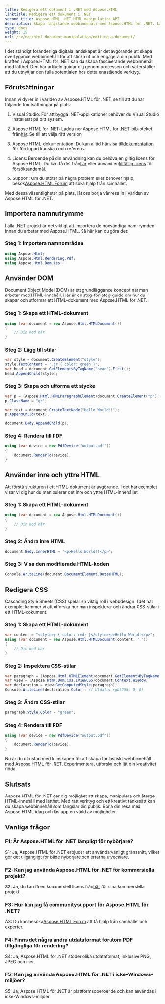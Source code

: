 ```yaml
---
title: Redigera ett dokument i .NET med Aspose.HTML
linktitle: Redigera ett dokument i .NET
second_title: Aspose.HTML .NET HTML manipulation API
description: Skapa fängslande webbinnehåll med Aspose.HTML för .NET. Lär dig hur du manipulerar HTML, CSS och mer.
type: docs
weight: 15
url: /sv/net/html-document-manipulation/editing-a-document/
---
```


I det ständigt föränderliga digitala landskapet är det avgörande att skapa övertygande webbinnehåll för att sticka ut och engagera din publik. Med kraften i Aspose.HTML för .NET kan du skapa fascinerande webbinnehåll med lätthet. Den här artikeln guidar dig genom processen och säkerställer att du utnyttjar den fulla potentialen hos detta enastående verktyg.

## Förutsättningar

Innan vi dyker in i världen av Aspose.HTML för .NET, se till att du har följande förutsättningar på plats:

1. Visual Studio: För att bygga .NET-applikationer behöver du Visual Studio installerat på ditt system.

2. Aspose.HTML for .NET: Ladda ner Aspose.HTML for .NET-biblioteket från[här](https://releases.aspose.com/html/net/). Se till att välja rätt version.

3.  Aspose.HTML-dokumentation: Du kan alltid hänvisa till[dokumentation](https://reference.aspose.com/html/net/) för fördjupad kunskap och referens.

4.  Licens: Beroende på din användning kan du behöva en giltig licens för Aspose.HTML. Du kan få det från[här](https://purchase.aspose.com/buy) eller använd en[tillfällig licens](https://purchase.aspose.com/temporary-license/) för försöksändamål.

5.  Support: Om du stöter på några problem eller behöver hjälp, besök[Aspose.HTML Forum](https://forum.aspose.com/) att söka hjälp från samhället.

Med dessa väsentligheter på plats, låt oss börja vår resa in i världen av Aspose.HTML för .NET.

## Importera namnutrymme

I alla .NET-projekt är det viktigt att importera de nödvändiga namnrymden innan du arbetar med Aspose.HTML. Så här kan du göra det:

### Steg 1: Importera namnområden

```csharp
using Aspose.Html;
using Aspose.Html.Rendering.Pdf;
using Aspose.Html.Dom.Css;
```

## Använder DOM

Document Object Model (DOM) är ett grundläggande koncept när man arbetar med HTML-innehåll. Här är en steg-för-steg-guide om hur du skapar och utformar ett HTML-dokument med Aspose.HTML för .NET.

### Steg 1: Skapa ett HTML-dokument

```csharp
using (var document = new Aspose.Html.HTMLDocument())
{
    // Din kod här
}
```

### Steg 2: Lägg till stilar

```csharp
var style = document.CreateElement("style");
style.TextContent = ".gr { color: green }";
var head = document.GetElementsByTagName("head").First();
head.AppendChild(style);
```

### Steg 3: Skapa och utforma ett stycke

```csharp
var p = (Aspose.Html.HTMLParagraphElement)document.CreateElement("p");
p.ClassName = "gr";

var text = document.CreateTextNode("Hello World!!");
p.AppendChild(text);

document.Body.AppendChild(p);
```

### Steg 4: Rendera till PDF

```csharp
using (var device = new PdfDevice("output.pdf"))
{
    document.RenderTo(device);
}
```

## Använder inre och yttre HTML

Att förstå strukturen i ett HTML-dokument är avgörande. I det här exemplet visar vi dig hur du manipulerar det inre och yttre HTML-innehållet.

### Steg 1: Skapa ett HTML-dokument

```csharp
using (var document = new Aspose.Html.HTMLDocument())
{
    // Din kod här
}
```

### Steg 2: Ändra inre HTML

```csharp
document.Body.InnerHTML = "<p>Hello World!!</p>";
```

### Steg 3: Visa den modifierade HTML-koden

```csharp
Console.WriteLine(document.DocumentElement.OuterHTML);
```

## Redigera CSS

Cascading Style Sheets (CSS) spelar en viktig roll i webbdesign. I det här exemplet kommer vi att utforska hur man inspekterar och ändrar CSS-stilar i ett HTML-dokument.

### Steg 1: Skapa ett HTML-dokument

```csharp
var content = "<style>p { color: red; }</style><p>Hello World!</p>";
using (var document = new Aspose.Html.HTMLDocument(content, "."))
{
    // Din kod här
}
```

### Steg 2: Inspektera CSS-stilar

```csharp
var paragraph = (Aspose.Html.HTMLElement)document.GetElementsByTagName("p").First();
var view = (Aspose.Html.Dom.Css.IViewCSS)document.Context.Window;
var declaration = view.GetComputedStyle(paragraph);
Console.WriteLine(declaration.Color); // Utdata: rgb(255, 0, 0)
```

### Steg 3: Ändra CSS-stilar

```csharp
paragraph.Style.Color = "green";
```

### Steg 4: Rendera till PDF

```csharp
using (var device = new PdfDevice("output.pdf"))
{
    document.RenderTo(device);
}
```

Nu är du utrustad med kunskapen för att skapa fantastiskt webbinnehåll med Aspose.HTML för .NET. Experimentera, utforska och låt din kreativitet flöda.

## Slutsats

Aspose.HTML för .NET ger dig möjlighet att skapa, manipulera och återge HTML-innehåll med lätthet. Med rätt verktyg och ett kreativt tänkesätt kan du skapa webbinnehåll som fängslar din publik. Börja din resa med Aspose.HTML idag och lås upp en värld av möjligheter.

## Vanliga frågor

### F1: Är Aspose.HTML för .NET lämpligt för nybörjare?

S1: Ja, Aspose.HTML för .NET erbjuder ett användarvänligt gränssnitt, vilket gör det tillgängligt för både nybörjare och erfarna utvecklare.

### F2: Kan jag använda Aspose.HTML för .NET för kommersiella projekt?

 S2: Ja, du kan få en kommersiell licens från[här](https://purchase.aspose.com/buy) för dina kommersiella projekt.

### F3: Hur kan jag få communitysupport för Aspose.HTML för .NET?

 A3: Du kan besöka[Aspose.HTML Forum](https://forum.aspose.com/) att få hjälp från samhället och experter.

### F4: Finns det några andra utdataformat förutom PDF tillgängliga för rendering?

S4: Ja, Aspose.HTML för .NET stöder olika utdataformat, inklusive PNG, JPEG och mer.

### F5: Kan jag använda Aspose.HTML för .NET i icke-Windows-miljöer?

S5: Ja, Aspose.HTML för .NET är plattformsoberoende och kan användas i icke-Windows-miljöer.